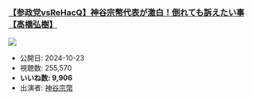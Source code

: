 ### [【参政党vsReHacQ】神谷宗幣代表が激白！倒れても訴えたい事【高橋弘樹】](https://www.youtube.com/watch?v=TtdObaDvpQ8)
[![](https://img.youtube.com/vi/TtdObaDvpQ8/sddefault.jpg)](https://www.youtube.com/watch?v=TtdObaDvpQ8)
-   公開日: 2024-10-23
-   視聴数: 255,570
-   **いいね数: 9,906**
-   出演者: [神谷宗幣](/rehacq_fan/people/神谷宗幣 "wikilink")
